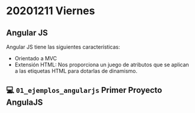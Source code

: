 # 20201211 Viernes

## Angular JS

Angular JS tiene las siguientes características:

* Orientado a MVC
* Extensión HTML: Nos proporciona un juego de atributos que se aplican a las etiquetas HTML para dotarlas de dinamismo.


## :computer: `01_ejemplos_angularjs` **Primer Proyecto AngulaJS**

